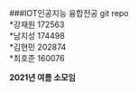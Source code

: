 ###IOT인공지능 융합전공 git repo   
*강재원 172563   
*남지성 174498   
*김현민 202874   
*최호준 160076   



__2021년 여름 소모임__

